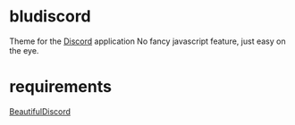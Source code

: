 # bludiscord

Theme for the [Discord](https://discordapp.com/) application
No fancy javascript feature, just easy on the eye.

# requirements

[BeautifulDiscord](https://github.com/leovoel/BeautifulDiscord)
